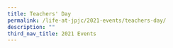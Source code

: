 ```yaml
---
title: Teachers' Day
permalink: /life-at-jpjc/2021-events/teachers-day/
description: ""
third_nav_title: 2021 Events
---
```

